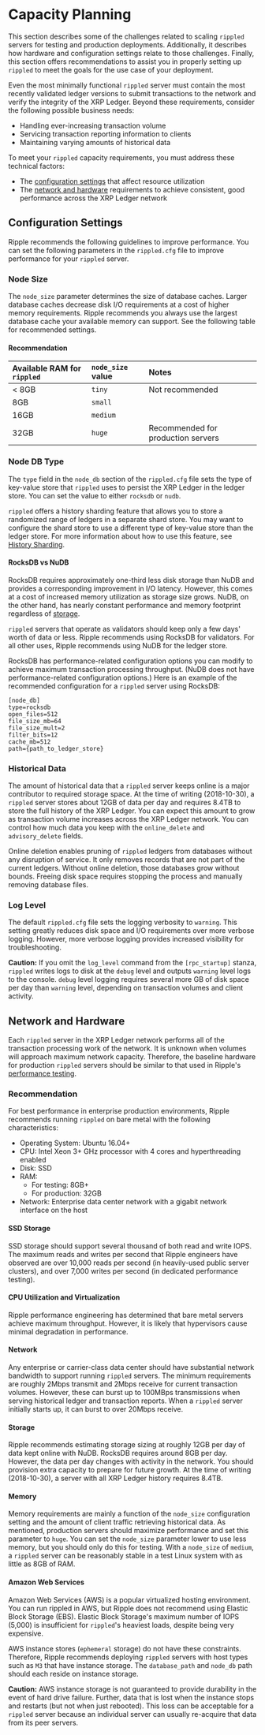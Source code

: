 # Capacity Planning

This section describes some of the challenges related to scaling `rippled` servers for testing and production deployments. Additionally, it describes how hardware and configuration settings relate to those challenges. Finally, this section offers recommendations to assist you in properly setting up `rippled` to meet the goals for the use case of your deployment.

Even the most minimally functional `rippled` server must contain the most recently validated ledger versions to submit transactions to the network and verify the integrity of the XRP Ledger. Beyond these requirements, consider the following possible business needs:

- Handling ever-increasing transaction volume
- Servicing transaction reporting information to clients
- Maintaining varying amounts of historical data

To meet your `rippled` capacity requirements, you must address these technical factors:

- The [configuration settings](#configuration-settings) that affect resource utilization
- The [network and hardware](#network-and-hardware) requirements to achieve consistent, good performance across the XRP Ledger network

## Configuration Settings

Ripple recommends the following guidelines to improve performance. You can set the following parameters in the `rippled.cfg` file to improve performance for your `rippled` server.

### Node Size

The `node_size` parameter determines the size of database caches. Larger database caches decrease disk I/O requirements at a cost of higher memory requirements. Ripple recommends you always use the largest database cache your available memory can support. See the following table for recommended settings.

#### Recommendation

| Available RAM for `rippled` | `node_size` value | Notes                              |
|:----------------------------|:------------------|:-----------------------------------|
| < 8GB                       | `tiny`            | Not recommended                    |
| 8GB                         | `small`           |                                    |
| 16GB                        | `medium`          |                                    |
| 32GB                        | `huge`            | Recommended for production servers |

### Node DB Type

The `type` field in the `node_db` section of the `rippled.cfg` file sets the type of key-value store that `rippled` uses to persist the XRP Ledger in the ledger store. You can set the value to either `rocksdb` or `nudb`.

`rippled` offers a history sharding feature that allows you to store a randomized range of ledgers in a separate shard store. You may want to configure the shard store to use a different type of key-value store than the ledger store. For more information about how to use this feature, see [History Sharding](https://ripple.com/build/history-sharding/#shard-store-configuration).


#### RocksDB vs NuDB
RocksDB requires approximately one-third less disk storage than NuDB and provides a corresponding improvement in I/O latency. However, this comes at a cost of increased memory utilization as storage size grows. NuDB, on the other hand, has nearly constant performance and memory footprint regardless of [storage](#storage).

`rippled` servers that operate as validators should keep only a few days' worth of data or less. Ripple recommends using RocksDB for validators. For all other uses, Ripple recommends using NuDB for the ledger store.

RocksDB has performance-related configuration options you can modify to achieve maximum transaction processing throughput. (NuDB does not have performance-related configuration options.) Here is an example of the recommended configuration for a `rippled` server using RocksDB:

```
[node_db]
type=rocksdb
open_files=512
file_size_mb=64
file_size_mult=2
filter_bits=12
cache_mb=512
path={path_to_ledger_store}
```

### Historical Data

The amount of historical data that a `rippled` server keeps online is a major contributor to required storage space. At the time of writing (2018-10-30), a `rippled` server stores about 12GB of data per day and requires 8.4TB to store the full history of the XRP Ledger. You can expect this amount to grow as transaction volume increases across the XRP Ledger network. You can control how much data you keep with the `online_delete` and `advisory_delete` fields.

Online deletion enables pruning of `rippled` ledgers from databases without any disruption of service. It only removes records that are not part of the current ledgers. Without online deletion, those databases grow without bounds. Freeing disk space requires stopping the process and manually removing database files.

<!-- {# ***TODO***: Add link to online_delete section, when complete, per https://ripplelabs.atlassian.net/browse/DOC-1313  #} -->

### Log Level

The default `rippled.cfg` file sets the logging verbosity to `warning`. This setting greatly reduces disk space and I/O requirements over more verbose logging. However, more verbose logging provides increased visibility for troubleshooting.

**Caution:** If you omit the `log_level` command from the `[rpc_startup]` stanza, `rippled` writes logs to disk at the `debug` level and outputs `warning` level  logs to the console. `debug` level logging requires several more GB of disk space per day than `warning` level, depending on transaction volumes and client activity.

## Network and Hardware

Each `rippled` server in the XRP Ledger network performs all of the transaction processing work of the network. It is unknown when volumes will approach maximum network capacity. Therefore, the baseline hardware for production `rippled` servers should be similar to that used in Ripple's [performance testing](https://ripple.com/dev-blog/demonstrably-scalable-blockchain/).

### Recommendation

For best performance in enterprise production environments, Ripple recommends running `rippled` on bare metal with the following characteristics:

- Operating System: Ubuntu 16.04+
- CPU: Intel Xeon 3+ GHz processor with 4 cores and hyperthreading enabled
- Disk: SSD
- RAM:
	- For testing: 8GB+
	- For production: 32GB
- Network: Enterprise data center network with a gigabit network interface on the host

#### SSD Storage

SSD storage should support several thousand of both read and write IOPS. The maximum reads and writes per second that Ripple engineers have observed are over 10,000 reads per second (in heavily-used public server clusters), and over 7,000 writes per second (in dedicated performance testing).

#### CPU Utilization and Virtualization
Ripple performance engineering has determined that bare metal servers achieve maximum throughput. However, it is likely that hypervisors cause minimal degradation in performance.

#### Network

Any enterprise or carrier-class data center should have substantial network bandwidth to support running `rippled` servers. The minimum requirements are roughly 2Mbps transmit and 2Mbps receive for current transaction volumes. However, these can burst up to 100MBps transmissions when serving historical ledger and transaction reports. When a `rippled` server initially starts up, it can burst to over 20Mbps receive.

#### Storage

Ripple recommends estimating storage sizing at roughly 12GB per day of data kept online with NuDB. RocksDB requires around 8GB per day. However, the data per day changes with activity in the network. You should provision extra capacity to prepare for future growth. At the time of writing (2018-10-30), a server with all XRP Ledger history requires 8.4TB.

<!-- {# ***TODO: Update the dated storage consideration above, as needed. ***#} -->
<!-- {# ***TODO: DOC-1331 tracks: Create historic metrics that a user can use to derive what will be required. For ex, a chart with 1TB in 2014, 3TB in 2015, 7TB in 2018 ***#} -->

#### Memory

Memory requirements are mainly a function of the `node_size` configuration setting and the amount of client traffic retrieving historical data. As mentioned, production servers should maximize performance and set this parameter to `huge`.
You can set the `node_size` parameter lower to use less memory, but you should only do this for testing. With a `node_size` of `medium`, a `rippled` server can be reasonably stable in a test Linux system with as little as 8GB of RAM.

#### Amazon Web Services

Amazon Web Services (AWS) is a popular virtualized hosting environment. You can run rippled in AWS, but Ripple does not recommend using Elastic Block Storage (EBS). Elastic Block Storage's maximum number of IOPS (5,000) is insufficient for `rippled`'s heaviest loads, despite being very expensive.

AWS instance stores (`ephemeral` storage) do not have these constraints. Therefore, Ripple recommends deploying `rippled` servers with host types such as `M3` that have instance storage. The `database_path` and `node_db` path should each reside on instance storage.

**Caution:** AWS instance storage is not guaranteed to provide durability in the event of hard drive failure. Further, data that is lost when the instance stops and restarts (but not when just rebooted). This loss can be acceptable for a `rippled` server because an individual server can usually re-acquire that data from its peer servers.
